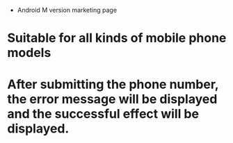 * Android M version marketing page
# Suitable for all kinds of mobile phone models
# After submitting the phone number, the error message will be displayed and the successful effect will be displayed.